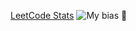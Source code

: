 [LeetCode Stats](https://leetcode.com/thiphucthinh/)
![My bias 💙]([https://twitter.com/instaespa/status/1733709999824859281/photo/2](https://pbs.twimg.com/media/GA9gCO0a0AAzq5q?format=jpg&name=medium))

<!---

![Leetcode Stats](https://leetcard.jacoblin.cool/thiphucthinh?theme=light)

- 👋 Hi, I’m @thiphucthinh
- 👀 I’m interested in ...
- 🌱 I’m currently learning ...
- 💞️ I’m looking to collaborate on ...
- 📫 How to reach me ...
-->

<!---
thiphucthinh/thiphucthinh is a ✨ special ✨ repository because its `README.md` (this file) appears on your GitHub profile.
You can click the Preview link to take a look at your changes.
--->
